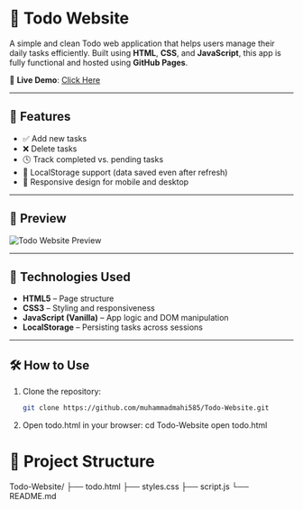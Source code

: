 # 📝 Todo Website

A simple and clean Todo web application that helps users manage their daily tasks efficiently. Built using **HTML**, **CSS**, and **JavaScript**, this app is fully functional and hosted using **GitHub Pages**.

🔗 **Live Demo**: [Click Here](https://muhammadmahi585.github.io/Todo-Website/todo.html)

---

## 📌 Features

- ✅ Add new tasks
- ❌ Delete tasks
- 🕓 Track completed vs. pending tasks
- 💾 LocalStorage support (data saved even after refresh)
- 📱 Responsive design for mobile and desktop

---

## 📸 Preview

![Todo Website Preview](https://user-images.githubusercontent.com/your-username/todo-preview.png) <!-- Replace with your own screenshot if desired -->

---

## 🚀 Technologies Used

- **HTML5** – Page structure
- **CSS3** – Styling and responsiveness
- **JavaScript (Vanilla)** – App logic and DOM manipulation
- **LocalStorage** – Persisting tasks across sessions

---

## 🛠️ How to Use

1. Clone the repository:
   ```bash
   git clone https://github.com/muhammadmahi585/Todo-Website.git
2. Open todo.html in your browser:
   cd Todo-Website
   open todo.html
# 📂 Project Structure
Todo-Website/
├── todo.html
├── styles.css
├── script.js
└── README.md

